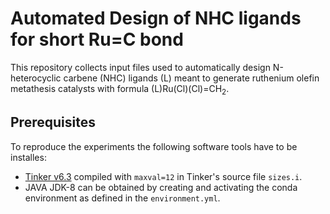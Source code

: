# Automated Design of NHC ligands for short Ru=C bond
This repository collects input files used to automatically design N-heterocyclic carbene (NHC) ligands (L) 
meant to generate ruthenium olefin metathesis catalysts with formula (L)Ru(Cl)(Cl)=CH<sub>2</sub>.

## Prerequisites
To reproduce the experiments the following software tools have to be installes:
* <a href="https://dasher.wustl.edu/tinker/">Tinker v6.3</a> compiled with `maxval=12` in Tinker's source file `sizes.i`.
* JAVA JDK-8 can be obtained by creating and activating the conda environment as defined in the `environment.yml`.
